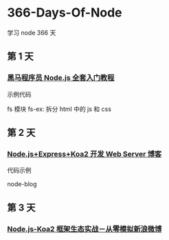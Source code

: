 # 366-Days-Of-Node

学习 node 366 天

## 第 1 天

### [黑马程序员 Node.js 全套入门教程](https://www.bilibili.com/video/BV1a34y167AZ/)

示例代码

fs 模块
fs-ex: 拆分 html 中的 js 和 css

## 第 2 天

### [Node.js+Express+Koa2 开发 Web Server 博客](https://coding.imooc.com/class/320.html)

代码示例

node-blog

## 第 3 天

### [Node.js-Koa2 框架生态实战－从零模拟新浪微博](https://coding.imooc.com/class/388.html)

